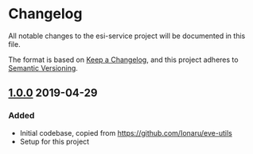 # Changelog
All notable changes to the esi-service project will be documented in this file.

The format is based on [Keep a Changelog](https://keepachangelog.com/en/1.0.0/),
and this project adheres to [Semantic Versioning](https://semver.org/spec/v2.0.0.html).

<!--## [Unreleased]-->
## [1.0.0] 2019-04-29
### Added
- Initial codebase, copied from <https://github.com/Ionaru/eve-utils>
- Setup for this project

[Unreleased]: https://github.com/Ionaru/esi-service/compare/1.0.0...HEAD
[1.0.0]: https://github.com/Ionaru/esi-service/compare/7d031b0...1.0.0
